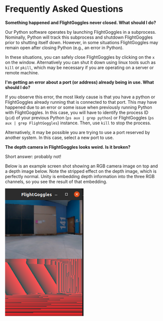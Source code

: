 # Frequently Asked Questions

__Something happened and FlightGoggles never closed. What should I do?__

Our Python software operates by launching FlightGoggles in a subprocess.
Nominally, Python will track this subprocess and shutdown FlightGoggles prior to shutting itself down.
However, in some situations FlightGoggles may remain open after closing Python (e.g., an error in Python).

In these situations, you can safely close FlightGoggles by clicking on the `x` on the window.
Alternatively you can shut it down using linux tools such as `kill` or `pkill`, which may be necessary if you are operating on a server or remote machine.

__I'm getting an error about a port (or address) already being in use. What should I do?__

If you observe this error, the most likely cause is that you have a python or FlightGoggles already running that is connected to that port.
This may have happened due to an error or some issue when previously running Python with FlightGoggles.
In this case, you will have to identify the process ID (`pid`) of your previous Python (`ps aux | grep python`) or FlightGoggles (`ps aux | grep FlightGoggles`) instance.
Then, use `kill` to stop the process.

Alternatively, it may be possible you are trying to use a port reserved by another system.
In this case, select a new port to use.

__The depth camera in FlightGoggles looks weird. Is it broken?__

Short answer: probably not! 

Below is an example screen shot showing an RGB camera image on top and a depth image below.
Note the stripped effect on the depth image, which is perfectly normal.
Unity is embedding depth information into the three RGB channels, so you see the result of that embedding.

![FlightGoggles Image](images/flight-goggles-depth-example.png)
